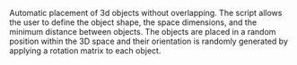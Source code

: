 Automatic placement of 3d objects without overlapping. The script allows the user to define the object shape, the space dimensions, and the minimum distance between objects. The objects are placed in a random position within the 3D space and their orientation is randomly generated by applying a rotation matrix to each object. 
